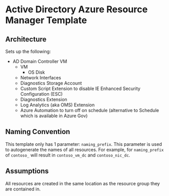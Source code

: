 # Active Directory Azure Resource Manager Template

## Architecture
Sets up the following:
* AD Domain Controller VM
  * VM
    * OS Disk
  * Network Interfaces
  * Diagnostics Storage Account
  * Custom Script Extension to disable IE Enhanced Security Configuration (ESC)
  * Diagnostics Extension
  * Log Analytics (aka OMS) Extension
  * Azure Automation to turn off on schedule (alternative to Schedule which is available in Azure Gov)
  
## Naming Convention
This template only has 1 parameter: `naming_prefix`. This parameter is used to autogenerate the names of all resources. For example, for `naming_prefix` of `contoso_` will result in `contoso_vm_dc` and `contoso_nic_dc`.

## Assumptions
All resources are created in the same location as the resource group they are contained in.
